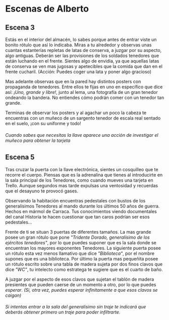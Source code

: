 # Escenas de Alberto

## Escena 3

Estás en el interior del almacén, lo sabes porque antes de entrar viste un bonito rótulo que así lo indicaba. Miras a tu alrededor y observas unas cuantas estanterías repletas de latas de conserva, a juzgar por su aspecto, algo antiguas. Deberán ser las provisiones de los soldados tenedores que están luchando en el frente. Sientes algo de envidia, ya que aquellas latas de conserva se ven mas jugosas y apetecibles que la comida que dan en el frente cucharil. (Acción: Puedes coger una lata y poner algo gracioso)

Mas adelante observas que en la pared hay distintos posters con propaganda de tenedores. Entre ellos te fijas en uno en específico que dice así: *¡Uno, grande y libre!*, junto al lema, una fotografía de un gran tenedor ondeando la bandera. No entiendes cómo podrán comer con un tenedor tan grande.

Terminas de observar los posters y al agachar un poco la cabeza te encuentras con un muñeco de un sargento tenedor de escala real sentado en el suelo, ¡con su uniforme y todo!

###### Cuando sabes que necesitas la llave aparece una acción de investigar el muñeco para obtener la tarjeta

## Escena 5

Tras cruzar la puerta con la llave electrónica, sientes un cosquilleo que te recorre el cuerpo. Piensas que es la adrenalina que tienes al introducirte en la sala principal de los Tenedores, como cuando mueves una tarjeta en Trello. Aunque segundos mas tarde expulsas una ventosidad y recuerdas que el desayuno te provocó gases.

Observando la habitación encuentras pedestales con bustos de los generalísimos Tenedores al mando durante los últimos 50 años de guerra. Hechos en mármol de Carraca. Tus conocimientos viendo documentales del canal Historia te hacen cuestionar que tan caros podrían ser esos pedestales...

Frente de ti se situan 3 puertas de diferentes tamaños. La mas grande posee un gran rótulo que pone *"Tridente Dorado, generalísimo de los ejércitos tenedores"*, por lo que puedes suponer que es la sala donde se encuentran los mayores exponentes Tenedores. La siguiente puerta posee un rótulo esta vez menos llamativo que dice *"Biblioteca"*, por el nombre supones que es una biblioteca. Por último la puerta mas pequeñita posee un rótulo escrito sobre una tabla de madera sujeta por dos finos clavos que dice *"WC"*, tu intelecto como estratega te sugiere que es el cuarto de baño.

A juzgar por el aspecto de esos clavos que sujetan el tablón de madera presientes que pueden caerse de un momento a otro, por lo que puedes *esperar*. *(Si, otra vez, puedes esperar infinitamente a que esos clavos se caigan)*

###### Si intentas entrar a la sala del generalísimo sin traje te indicará que deberás obtener primero un traje para poder infiltrarte.